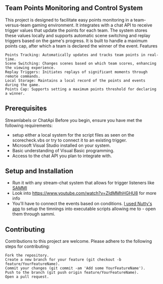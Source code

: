 ## Team Points Monitoring and Control System

This project is designed to facilitate easy points monitoring in a team-versus-team gaming environment. It integrates with a chat API to receive trigger values that update the points for each team. The system stores these values locally and supports automatic scene switching and replay triggers based on the game's progress. It is built to handle a maximum points cap, after which a team is declared the winner of the event.
Features

    Points Tracking: Automatically updates and tracks team points in real-time.
    Scene Switching: Changes scenes based on which team scores, enhancing the viewing experience.
    Replay Triggers: Initiates replays of significant moments through remote commands.
    Local Storage: Maintains a local record of the points and events during the game.
    Points Cap: Supports setting a maximum points threshold for declaring a winner.

## Prerequisites
Streamlabels or ChatApi 
Before you begin, ensure you have met the following requirements:
- setup either a local system for the script files as seen on the scorecheck.vbs or try to connect it to an existing trigger.
- Microsoft Visual Studio installed on your system.
- Basic understanding of Visual Basic programming.
- Access to the chat API you plan to integrate with.

## Setup and Installation
- Run it with any stream-chat system that allows for trigger listeners like [SAMMI](https://sammi.solutions/)
- Look into https://www.youtube.com/watch?v=ZIdMMhHGHU8 for more info
- You'll have to connect the events based on conditions. [I used Nutty's app](https://github.com/nuttylmao/NOOBS-CMDR) to setup the timnings into executable scripts allowing me to - open them through sammi.
    

## Contributing
Contributions to this project are welcome. Please adhere to the following steps for contributing:

    Fork the repository.
    Create a new branch for your feature (git checkout -b feature/YourFeatureName).
    Commit your changes (git commit -am 'Add some YourFeatureName').
    Push to the branch (git push origin feature/YourFeatureName).
    Open a pull request.
